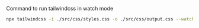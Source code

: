 Command to run tailwindcss in watch mode
```bash
npx tailwindcss -i ./src/css/styles.css -o ./src/css/output.css --watch
```
